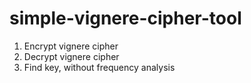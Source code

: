 # simple-vignere-cipher-tool
1. Encrypt vignere cipher
2. Decrypt vignere cipher
3. Find key, without frequency analysis
